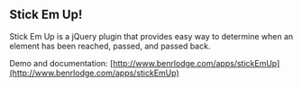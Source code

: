 ## Stick Em Up!

Stick Em Up is a jQuery plugin that provides easy way to determine when an element has been reached, passed, and passed back. 

Demo and documentation: [http://www.benrlodge.com/apps/stickEmUp](http://www.benrlodge.com/apps/stickEmUp)
